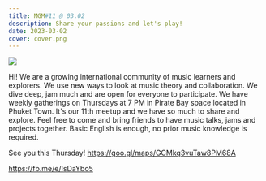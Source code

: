 ```yaml
---
title: MGM#11 @ 03.02
description: Share your passions and let's play!
date: 2023-03-02
cover: cover.png
---
```


![](./cover.png)

Hi! We are a growing international community of music learners and explorers. We use new ways to look at music theory and collaboration. We dive deep, jam much and are open for everyone to participate. We have weekly gatherings on Thursdays at 7 PM in Pirate Bay space located in Phuket Town. It's our 11th meetup and we have so much to share and explore. Feel free to come and bring friends to have music talks, jams and projects together. Basic English is enough, no prior music knowledge is required.

See you this Thursday! https://goo.gl/maps/GCMkq3vuTaw8PM68A

https://fb.me/e/IsDaYbo5 

